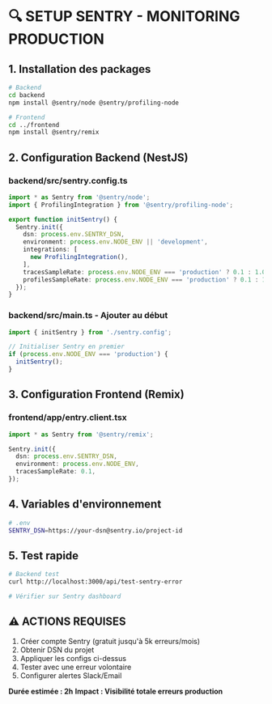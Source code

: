 # 🔍 SETUP SENTRY - MONITORING PRODUCTION

## 1. Installation des packages

```bash
# Backend
cd backend
npm install @sentry/node @sentry/profiling-node

# Frontend 
cd ../frontend
npm install @sentry/remix
```

## 2. Configuration Backend (NestJS)

### backend/src/sentry.config.ts
```typescript
import * as Sentry from '@sentry/node';
import { ProfilingIntegration } from '@sentry/profiling-node';

export function initSentry() {
  Sentry.init({
    dsn: process.env.SENTRY_DSN,
    environment: process.env.NODE_ENV || 'development',
    integrations: [
      new ProfilingIntegration(),
    ],
    tracesSampleRate: process.env.NODE_ENV === 'production' ? 0.1 : 1.0,
    profilesSampleRate: process.env.NODE_ENV === 'production' ? 0.1 : 1.0,
  });
}
```

### backend/src/main.ts - Ajouter au début
```typescript
import { initSentry } from './sentry.config';

// Initialiser Sentry en premier
if (process.env.NODE_ENV === 'production') {
  initSentry();
}
```

## 3. Configuration Frontend (Remix)

### frontend/app/entry.client.tsx
```typescript
import * as Sentry from '@sentry/remix';

Sentry.init({
  dsn: process.env.SENTRY_DSN,
  environment: process.env.NODE_ENV,
  tracesSampleRate: 0.1,
});
```

## 4. Variables d'environnement
```bash
# .env
SENTRY_DSN=https://your-dsn@sentry.io/project-id
```

## 5. Test rapide
```bash
# Backend test
curl http://localhost:3000/api/test-sentry-error

# Vérifier sur Sentry dashboard
```

## ⚠️ ACTIONS REQUISES
1. Créer compte Sentry (gratuit jusqu'à 5k erreurs/mois)
2. Obtenir DSN du projet  
3. Appliquer les configs ci-dessus
4. Tester avec une erreur volontaire
5. Configurer alertes Slack/Email

**Durée estimée : 2h**
**Impact : Visibilité totale erreurs production**
